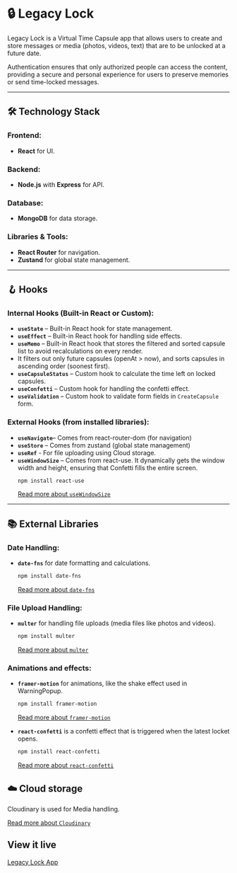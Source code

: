 # 🔒 Legacy Lock 

Legacy Lock is a Virtual Time Capsule app that allows users to create and store messages or media (photos, videos, text) that are to be unlocked at a future date. 

Authentication ensures that only authorized people can access the content, providing a secure and personal experience for users to preserve memories or send time-locked messages.

---

## 🛠 Technology Stack  

### **Frontend:**  
- **React** for UI.  

### **Backend:**  
- **Node.js** with **Express** for API.  

### **Database:**  
- **MongoDB** for data storage.  

### **Libraries & Tools:**  
- **React Router** for navigation.  
- **Zustand** for global state management.  

---

## 🪝 Hooks  

### **Internal Hooks (Built-in React or Custom):**  
- **`useState`** – Built-in React hook for state management.  
- **`useEffect`** – Built-in React hook for handling side effects.  
- **`useMemo`** – Built-in React hook that stores the filtered and sorted capsule list to avoid recalculations on every render. 
- It filters out only future capsules (openAt > now), and sorts capsules in ascending order (soonest first).  
- **`useCapsuleStatus`** – Custom hook to calculate the time left on locked capsules.  
- **`useConfetti`** – Custom hook for handling the confetti effect.  
- **`useValidation`** – Custom hook to validate form fields in `CreateCapsule` form.  
 
### **External Hooks (from installed libraries):**
  - **`useNavigate`**– Comes from react-router-dom (for navigation)
  - **`useStore`** – Comes from zustand (global state management)
  - **`useRef`** - For file uploading using Cloud storage. 
  - **`useWindowSize`** – Comes from react-use. It dynamically gets the window width and height, ensuring that Confetti fills the entire screen.
    ```bash
    npm install react-use
    ```
    [Read more about `useWindowSize`](https://github.com/streamich/react-use/blob/HEAD/docs/useWindowSize.md)

---

## 📚 External Libraries


### **Date Handling:** 
  - **`date-fns`** for date formatting and calculations. 
    ```bash
    npm install date-fns
    ```
    [Read more about `date-fns`](https://www.npmjs.com/package/date-fns)
### **File Upload Handling:** 
  - **`multer`** for handling file uploads (media files like photos and videos).
    ```bash
    npm install multer
    ```
    [Read more about `multer`](https://www.npmjs.com/package/multer)
### **Animations and effects:** 
  - **`framer-motion`**  for animations, like the shake effect used in WarningPopup.
    ```bash
    npm install framer-motion
    ```
    [Read more about `framer-motion`](https://motion.dev/docs/react-quick-start)  

  - **`react-confetti`** is a confetti effect that is triggered when the latest locket opens. 
    ```bash
    npm install react-confetti
    ```
    [Read more about `react-confetti`](https://www.npmjs.com/package/react-confetti)

## **☁️ Cloud storage** 
   Cloudinary is used for Media handling.

  [Read more about `Cloudinary`](https://technigo.notion.site/Cloudinary-6e50a871c3844378ad235a5746298349)

## View it live

[Legacy Lock App](https://legacy-locket.netlify.app/)